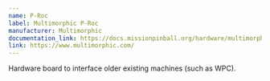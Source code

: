```yaml
---
name: P-Roc
label: Multimorphic P-Roc
manufacturer: Multimorphic
documentation_link: https://docs.missionpinball.org/hardware/multimorphic/index.html
link: https://www.multimorphic.com/
---
```

Hardware board to interface older existing machines (such as WPC).
